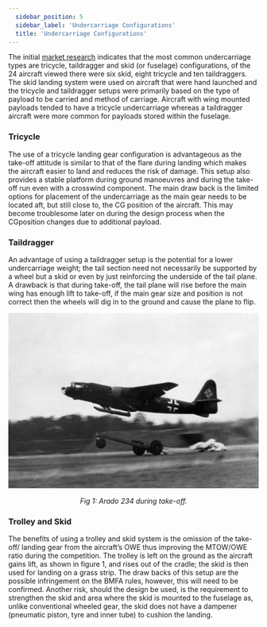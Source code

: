 ```yaml
---
  sidebar_position: 5
  sidebar_label: 'Undercarriage Configurations'
  title: 'Undercarriage Configurations'
---
```


The initial [market research](research.md) indicates that the most common undercarriage types are tricycle, taildragger and skid (or fuselage) configurations, of the 24 aircraft viewed there were six skid, eight tricycle and ten taildraggers. The skid landing system were used on aircraft that were hand launched and the tricycle and taildragger setups were primarily based on the type of payload to be carried and method of carriage. Aircraft with wing mounted payloads tended to have a tricycle undercarriage whereas a taildragger aircraft were more common for payloads stored within the fuselage.

### Tricycle
The use of a tricycle landing gear configuration is advantageous as the take-off attitude is similar to that of the flare during landing which makes the aircraft easier to land and reduces the risk of damage. This setup also provides a stable platform during ground manoeuvres and during the take-off run even with a crosswind component. The main draw back is the limited options for placement of the undercarriage as the main gear needs to be located aft, but still close to, the CG position of the aircraft. This may become troublesome later on during the design process when the CGposition changes due to additional payload.

### Taildragger
An advantage of using a taildragger setup is the potential for a lower undercarriage weight; the tail section need not necessarily be supported by a wheel but a skid or even by just reinforcing the underside of the tail plane. A drawback is that during take-off, the tail plane will rise before the main wing has enough lift to take-off, if the main gear size and position is not correct then the wheels will dig in to the ground and cause the plane to flip.

![Arado 234 during take-off](/img/market_research/trolley.png)
<center><i>Fig 1: Arado 234 during take-off.</i></center>

### Trolley and Skid
The benefits of using a trolley and skid system is the omission of the take-off/ landing gear from the aircraft’s OWE thus improving the MTOW/OWE ratio during the competition. The trolley is left on the ground as the aircraft gains lift, as shown in figure 1, and rises out of the cradle; the skid is then used for landing on a grass strip. The draw backs of this setup are the possible infringement on the BMFA rules, however, this will need to be confirmed. Another risk, should the design be used, is the requirement to strengthen the skid and area where the skid is mounted to the fuselage as, unlike conventional wheeled gear, the skid does not have a dampener (pneumatic piston, tyre and inner tube) to cushion the landing.